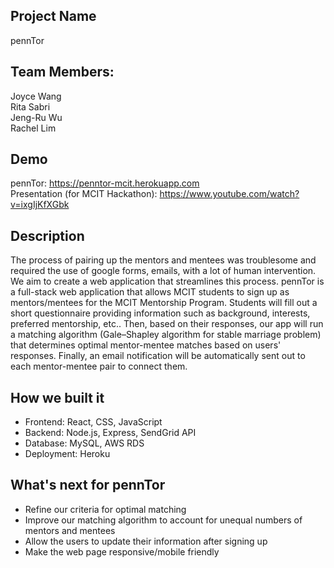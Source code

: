 ## Project Name 
pennTor

## Team Members:
Joyce Wang </br >
Rita Sabri </br >
Jeng-Ru Wu </br >
Rachel Lim

## Demo
pennTor: https://penntor-mcit.herokuapp.com </br >
Presentation (for MCIT Hackathon): https://www.youtube.com/watch?v=ixgIjKfXGbk 

## Description
The process of pairing up the mentors and mentees was troublesome and required the use of google forms, emails, with a lot of human intervention. 
We aim to create a web application that streamlines this process. pennTor is a full-stack web application that allows MCIT students to sign up as mentors/mentees for the MCIT Mentorship Program. Students will fill out a short questionnaire providing information such as background, interests, preferred mentorship, etc.. Then, based on their responses, our app will run a matching algorithm (Gale–Shapley algorithm for stable marriage problem) that determines optimal mentor-mentee matches based on users' responses. Finally, an email notification will be automatically sent out to each mentor-mentee pair to connect them.  

## How we built it
* Frontend: React, CSS, JavaScript
* Backend: Node.js, Express, SendGrid API
* Database: MySQL, AWS RDS
* Deployment: Heroku

## What's next for pennTor
* Refine our criteria for optimal matching
* Improve our matching algorithm to account for unequal numbers of mentors and mentees
* Allow the users to update their information after signing up
* Make the web page responsive/mobile friendly
